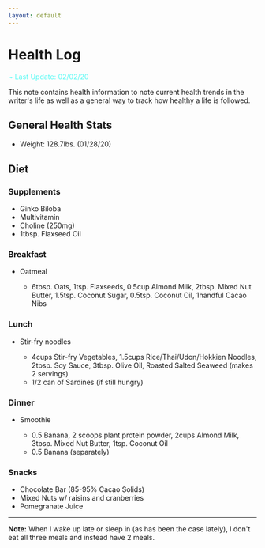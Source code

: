 ```yaml
---
layout: default
---
```


# Health Log

<span style="color:#58FAF4">~ Last Update: 02/02/20</span>

This note contains health information to note current health trends in the writer's life as well as a general way to track how healthy a life is followed.

## General Health Stats

- Weight: 128.7lbs. (01/28/20)

## Diet

### Supplements

- Ginko Biloba
- Multivitamin
- Choline (250mg)
- 1tbsp. Flaxseed Oil

### Breakfast

- Oatmeal

  - 6tbsp. Oats, 1tsp. Flaxseeds, 0.5cup Almond Milk, 2tbsp. Mixed Nut Butter, 1.5tsp. Coconut Sugar, 0.5tsp. Coconut Oil, 1handful Cacao Nibs

### Lunch

- Stir-fry noodles

  - 4cups Stir-fry Vegetables, 1.5cups Rice/Thai/Udon/Hokkien Noodles, 2tbsp. Soy Sauce, 3tbsp. Olive Oil, Roasted Salted Seaweed (makes 2 servings)
  - 1/2 can of Sardines (if still hungry)

### Dinner

- Smoothie

  - 0.5 Banana, 2 scoops plant protein powder, 2cups Almond Milk, 3tbsp. Mixed Nut Butter, 1tsp. Coconut Oil
  - 0.5 Banana (separately)

### Snacks

- Chocolate Bar (85-95% Cacao Solids)
- Mixed Nuts w/ raisins and cranberries
- Pomegranate Juice

---

**Note:** When I wake up late or sleep in (as has been the case lately), I don't eat all three meals and instead have 2 meals.
